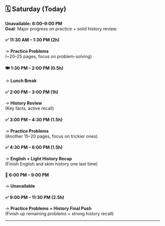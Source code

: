 ## 🗓️ **Saturday (Today)**

**Unavailable: 6:00–9:00 PM**  
**Goal**: Major progress on practice + solid history review.

#### ✅ **11:30 AM – 1:30 PM (2h)**

→ **Practice Problems**  
(~20–25 pages, focus on problem-solving)

#### 🍽️ **1:30 PM – 2:00 PM (0.5h)**

→ **Lunch Break**

#### ✅ **2:00 PM – 3:00 PM (1h)**

→ **History Review**  
(Key facts, active recall)

#### ✅ **3:00 PM – 4:30 PM (1.5h)**

→ **Practice Problems**  
(Another 15–20 pages, focus on trickier ones)

#### ✅ **4:30 PM – 6:00 PM (1.5h)**

→ **English + Light History Recap**  
(Finish English and skim history one last time)

#### 🚫 **6:00 PM – 9:00 PM**

→ **Unavailable**

#### ✅ **9:00 PM – 11:30 PM (2.5h)**

→ **Practice Problems + History Final Push**  
(Finish up remaining problems + strong history recall)



----



